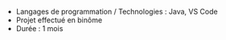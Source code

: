 - Langages de programmation / Technologies : Java, VS Code
- Projet effectué en binôme
- Durée : 1 mois
